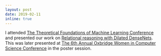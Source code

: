 ```yaml
---
layout: post
date: 2019-02-11 
inline: true
---
```


I attended [The Theoretical Foundations of Machine Learning Conference](https://tfml.gmum.net/) and presented our work on [Relational reasoning with Dilated DenseNets](https://arxiv.org/abs/1811.00410). This was later presented at [The 6th Annual Oxbridge Women in Computer Science Conference](https://oxbridgewomenincs.splashthat.com/) in the poster session.


